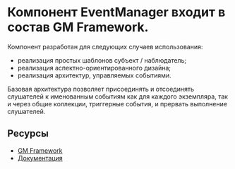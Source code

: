 # Компонент EventManager входит в состав GM Framework.

Компонент разработан для следующих случаев использования:
- реализация простых шаблонов субъект / наблюдатель;
- реализация аспектно-ориентированного дизайна;
- реализация архитектур, управляемых событиями.

Базовая архитектура позволяет присоединять и отсоединять слушателей к именованным событиям как для каждого экземпляра, так и через общие коллекции, триггерные события, и прервать выполнение слушателей.

## Ресурсы
- [GM Framework](https://apps.gearmagic.ru/framework)
- [Документация](https://apps.gearmagic.ru/component/framework-event)
